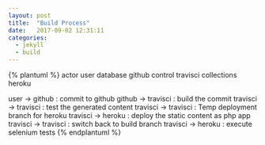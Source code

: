 ```yaml
---
layout: post
title:  "Build Process"
date:   2017-09-02 12:31:11
categories:
  - jekyll
  - build
---
```


{% plantuml %}
actor user
database github
control travisci
collections heroku

user -> github : commit to github
github -> travisci : build the commit
travisci -> travisci : test the generated content
travisci -> travisci : Temp deployment branch for heroku
travisci -> heroku : deploy the static content as php app
travisci -> travisci : switch back to build branch
travisci -> heroku : execute selenium tests
{% endplantuml %}
